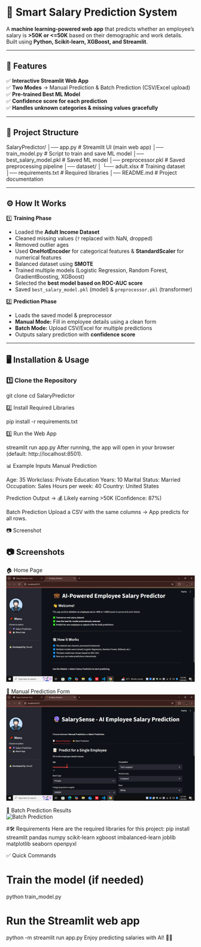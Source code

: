 # 💼 Smart Salary Prediction System

A **machine learning-powered web app** that predicts whether an employee’s salary is **>50K or <=50K** based on their demographic and work details.  
Built using **Python, Scikit-learn, XGBoost, and Streamlit**.

---

## 🚀 Features

✅ **Interactive Streamlit Web App**  
✅ **Two Modes** → Manual Prediction & Batch Prediction (CSV/Excel upload)  
✅ **Pre-trained Best ML Model**  
✅ **Confidence score for each prediction**  
✅ **Handles unknown categories & missing values gracefully**  

---

## 📂 Project Structure

SalaryPredictor/
│── app.py # Streamlit UI (main web app)
│── train_model.py # Script to train and save ML model
│── best_salary_model.pkl # Saved ML model
│── preprocessor.pkl # Saved preprocessing pipeline
│── dataset/
│ └── adult.xlsx # Training dataset
│── requirements.txt # Required libraries
│── README.md # Project documentation


---

## ⚙️ How It Works

1️⃣ **Training Phase**  
- Loaded the **Adult Income Dataset**  
- Cleaned missing values (`?` replaced with NaN, dropped)  
- Removed outlier ages  
- Used **OneHotEncoder** for categorical features & **StandardScaler** for numerical features  
- Balanced dataset using **SMOTE**  
- Trained multiple models (Logistic Regression, Random Forest, GradientBoosting, XGBoost)  
- Selected the **best model based on ROC-AUC score**  
- Saved `best_salary_model.pkl` (model) & `preprocessor.pkl` (transformer)

2️⃣ **Prediction Phase**  
- Loads the saved model & preprocessor  
- **Manual Mode:** Fill in employee details using a clean form  
- **Batch Mode:** Upload CSV/Excel for multiple predictions  
- Outputs salary prediction with **confidence score**  

---

## 🖥️ Installation & Usage

### 1️⃣ Clone the Repository
git clone <your-repo-link>
cd SalaryPredictor

2️⃣ Install Required Libraries

pip install -r requirements.txt

3️⃣ Run the Web App

streamlit run app.py
After running, the app will open in your browser (default: http://localhost:8501).

📊 Example Inputs
Manual Prediction

Age: 35
Workclass: Private
Education Years: 10
Marital Status: Married
Occupation: Sales
Hours per week: 40
Country: United States

Prediction Output →
💰 Likely earning >50K (Confidence: 87%)

Batch Prediction
Upload a CSV with the same columns → App predicts for all rows.

📷 Screenshot

## 📷 Screenshots

🏠 Home Page  
![Home Page](https://github.com/Sonali-Mehta-hub/Salary_Predictor/blob/main/assets/Screenshot%20(614).png)

🔮 Manual Prediction Form  
![Manual Prediction](https://github.com/Sonali-Mehta-hub/Salary_Predictor/blob/main/assets/Screenshot%20(612).png)

📂 Batch Prediction Results  
![Batch Prediction](assets/screenshot_615.png)



#🛠 Requirements
Here are the required libraries for this project:
pip install streamlit pandas numpy scikit-learn xgboost imbalanced-learn joblib matplotlib seaborn openpyxl

✅ Quick Commands

# Train the model (if needed)
python train_model.py

# Run the Streamlit web app
 python -m streamlit run app.py
Enjoy predicting salaries with AI! 💼🤖




